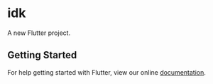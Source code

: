 # idk

A new Flutter project.

## Getting Started

For help getting started with Flutter, view our online
[documentation](https://flutter.io/).

